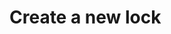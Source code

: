 #  Create a new lock

<api-endpoint openapi-path="../../../apis/locks.yaml" method="POST" endpoint="/api/v1/locks"/>